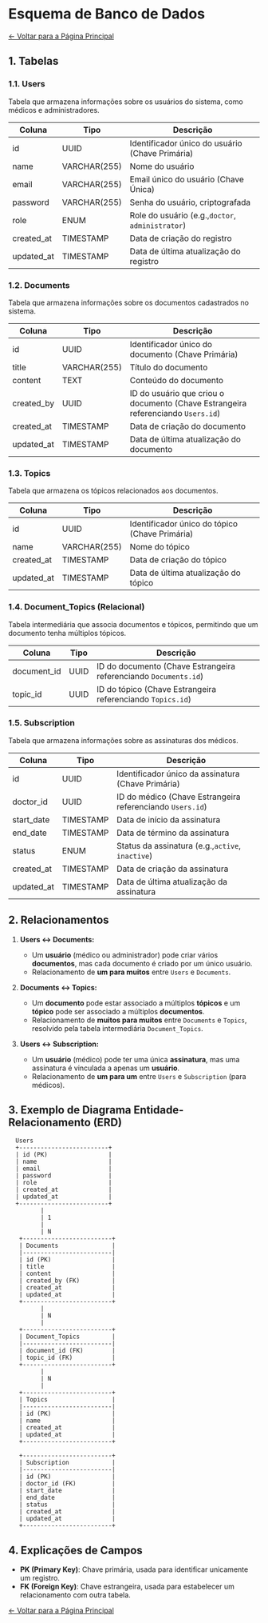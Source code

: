 # **Esquema de Banco de Dados**

[← Voltar para a Página Principal](../../../index.md)

## **1. Tabelas**

### **1.1. Users**

Tabela que armazena informações sobre os usuários do sistema, como médicos e administradores.

| Coluna     | Tipo         | Descrição                                           |
| ---------- | ------------ | ----------------------------------------------------- |
| id         | UUID         | Identificador único do usuário (Chave Primária)    |
| name       | VARCHAR(255) | Nome do usuário                                      |
| email      | VARCHAR(255) | Email único do usuário (Chave Única)               |
| password   | VARCHAR(255) | Senha do usuário, criptografada                      |
| role       | ENUM         | Role do usuário (e.g.,`doctor`, `administrator`) |
| created_at | TIMESTAMP    | Data de criação do registro                         |
| updated_at | TIMESTAMP    | Data de última atualização do registro             |

### **1.2. Documents**

Tabela que armazena informações sobre os documentos cadastrados no sistema.

| Coluna     | Tipo         | Descrição                                                                         |
| ---------- | ------------ | ----------------------------------------------------------------------------------- |
| id         | UUID         | Identificador único do documento (Chave Primária)                                 |
| title      | VARCHAR(255) | Título do documento                                                                |
| content    | TEXT         | Conteúdo do documento                                                              |
| created_by | UUID         | ID do usuário que criou o documento (Chave Estrangeira referenciando `Users.id`) |
| created_at | TIMESTAMP    | Data de criação do documento                                                      |
| updated_at | TIMESTAMP    | Data de última atualização do documento                                          |

### **1.3. Topics**

Tabela que armazena os tópicos relacionados aos documentos.

| Coluna     | Tipo         | Descrição                                       |
| ---------- | ------------ | ------------------------------------------------- |
| id         | UUID         | Identificador único do tópico (Chave Primária) |
| name       | VARCHAR(255) | Nome do tópico                                   |
| created_at | TIMESTAMP    | Data de criação do tópico                      |
| updated_at | TIMESTAMP    | Data de última atualização do tópico          |

### **1.4. Document_Topics (Relacional)**

Tabela intermediária que associa documentos e tópicos, permitindo que um documento tenha múltiplos tópicos.

| Coluna      | Tipo | Descrição                                                        |
| ----------- | ---- | ------------------------------------------------------------------ |
| document_id | UUID | ID do documento (Chave Estrangeira referenciando `Documents.id`) |
| topic_id    | UUID | ID do tópico (Chave Estrangeira referenciando `Topics.id`)      |

### **1.5. Subscription**

Tabela que armazena informações sobre as assinaturas dos médicos.

| Coluna     | Tipo      | Descrição                                                  |
| ---------- | --------- | ------------------------------------------------------------ |
| id         | UUID      | Identificador único da assinatura (Chave Primária)         |
| doctor_id  | UUID      | ID do médico (Chave Estrangeira referenciando `Users.id`) |
| start_date | TIMESTAMP | Data de início da assinatura                                |
| end_date   | TIMESTAMP | Data de término da assinatura                               |
| status     | ENUM      | Status da assinatura (e.g.,`active`, `inactive`)         |
| created_at | TIMESTAMP | Data de criação da assinatura                              |
| updated_at | TIMESTAMP | Data de última atualização da assinatura                  |

## **2. Relacionamentos**

1. **Users ↔ Documents:**

   - Um **usuário** (médico ou administrador) pode criar vários **documentos**, mas cada documento é criado por um único usuário.
   - Relacionamento de **um para muitos** entre `Users` e `Documents`.
2. **Documents ↔ Topics:**

   - Um **documento** pode estar associado a múltiplos **tópicos** e um **tópico** pode ser associado a múltiplos **documentos**.
   - Relacionamento de **muitos para muitos** entre `Documents` e `Topics`, resolvido pela tabela intermediária `Document_Topics`.
3. **Users ↔ Subscription:**

   - Um **usuário** (médico) pode ter uma única **assinatura**, mas uma assinatura é vinculada a apenas um **usuário**.
   - Relacionamento de **um para um** entre `Users` e `Subscription` (para médicos).

## **3. Exemplo de Diagrama Entidade-Relacionamento (ERD)**

```
  Users
  +-------------------------+
  | id (PK)                 |
  | name                    |
  | email                   |
  | password                |
  | role                    |
  | created_at              |
  | updated_at              |
  +-------------------------+
         |
         | 1
         | 
         | N
   +-------------------------+
   | Documents               |
   |-------------------------|
   | id (PK)                 |
   | title                   |
   | content                 |
   | created_by (FK)         |
   | created_at              |
   | updated_at              |
   +-------------------------+
         |
         | N
         |
   +-------------------------+
   | Document_Topics         |
   |-------------------------|
   | document_id (FK)        |
   | topic_id (FK)           |
   +-------------------------+
         |
         | N
         |
   +-------------------------+
   | Topics                  |
   |-------------------------|
   | id (PK)                 |
   | name                    |
   | created_at              |
   | updated_at              |
   +-------------------------+
     
   +-------------------------+
   | Subscription            |
   |-------------------------|
   | id (PK)                 |
   | doctor_id (FK)          |
   | start_date              |
   | end_date                |
   | status                  |
   | created_at              |
   | updated_at              |
   +-------------------------+
```

## **4. Explicações de Campos**

- **PK (Primary Key)**: Chave primária, usada para identificar unicamente um registro.
- **FK (Foreign Key)**: Chave estrangeira, usada para estabelecer um relacionamento com outra tabela.

[← Voltar para a Página Principal](../../../index.md)
